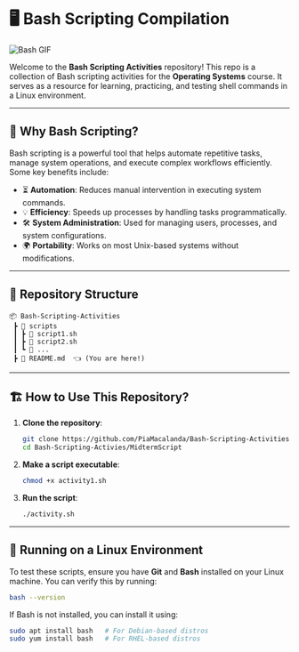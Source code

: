 # 🖥️ Bash Scripting Compilation
![Bash GIF](https://miro.medium.com/v2/resize:fit:1358/1*hyqJzpqML8_OsEir6KCahw.gif)

Welcome to the **Bash Scripting Activities** repository! This repo is a collection of Bash scripting activities for the **Operating Systems** course. It serves as a resource for learning, practicing, and testing shell commands in a Linux environment.

---

## 🚀 Why Bash Scripting?
Bash scripting is a powerful tool that helps automate repetitive tasks, manage system operations, and execute complex workflows efficiently. Some key benefits include:

- ⏳ **Automation**: Reduces manual intervention in executing system commands.
- 💡 **Efficiency**: Speeds up processes by handling tasks programmatically.
- 🛠️ **System Administration**: Used for managing users, processes, and system configurations.
- 🌍 **Portability**: Works on most Unix-based systems without modifications.

---

## 📂 Repository Structure
```plaintext
📦 Bash-Scripting-Activities
 ┣ 📂 scripts
 ┃ ┣ 📜 script1.sh
 ┃ ┣ 📜 script2.sh
 ┃ ┗ 📜 ...
 ┣ 📜 README.md  👈 (You are here!)
```

---

## 🏗️ How to Use This Repository?

1. **Clone the repository**:
   ```bash
   git clone https://github.com/PiaMacalanda/Bash-Scripting-Activities.git
   cd Bash-Scripting-Activies/MidtermScript
   ```
2. **Make a script executable**:
   ```bash
   chmod +x activity1.sh
   ```
3. **Run the script**:
   ```bash
   ./activity.sh
   ```

---

## 🐧 Running on a Linux Environment
To test these scripts, ensure you have **Git** and **Bash** installed on your Linux machine. You can verify this by running:
```bash
bash --version
```
If Bash is not installed, you can install it using:
```bash
sudo apt install bash   # For Debian-based distros
sudo yum install bash   # For RHEL-based distros
```
